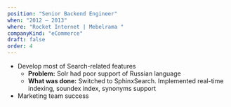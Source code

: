 ```yaml
---
position: "Senior Backend Engineer"
when: "2012 – 2013"
where: "Rocket Internet | Mebelrama "
companyKind: "eCommerce"
draft: false
order: 4
---
```


* Develop most of Search-related features
    * **Problem:** Solr had poor support of Russian language
    * **What was done:** Switched to SphinxSearch. Implemented real-time indexing, soundex index, synonyms support
* Marketing team success
